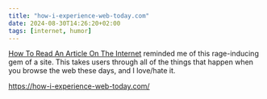 ```yaml
---
title: "how-i-experience-web-today.com"
date: 2024-08-30T14:26:20+02:00
tags: [internet, humor]
---
```


[How To Read An Article On The Internet](/clips/2024-08-30-read-an-article) reminded me of this rage-inducing gem of a site. This takes users through all of the things that happen when you browse the web these days, and I love/hate it.

https://how-i-experience-web-today.com/

